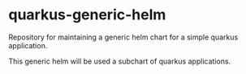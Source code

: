 # quarkus-generic-helm
Repository for maintaining a generic helm chart for a simple quarkus application.

This generic helm will be used a subchart of quarkus applications.
